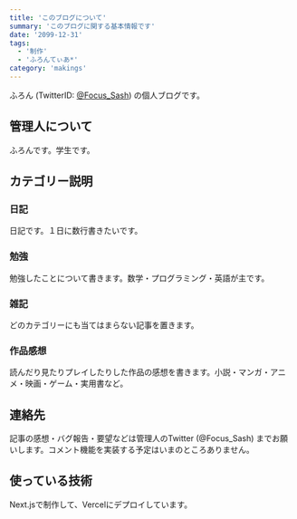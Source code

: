 ```yaml
---
title: 'このブログについて'
summary: 'このブログに関する基本情報です'
date: '2099-12-31'
tags: 
  - '制作'
  - 'ふろんてぃあ*'
category: 'makings'
---
```


ふろん (TwitterID: [@Focus_Sash](https://twitter.com/Focus_Sash)) の個人ブログです。

## 管理人について

ふろんです。学生です。

## カテゴリー説明

### 日記

日記です。１日に数行書きたいです。

### 勉強

勉強したことについて書きます。数学・プログラミング・英語が主です。

### 雑記

どのカテゴリーにも当てはまらない記事を置きます。

### 作品感想

読んだり見たりプレイしたりした作品の感想を書きます。小説・マンガ・アニメ・映画・ゲーム・実用書など。

## 連絡先

記事の感想・バグ報告・要望などは管理人のTwitter (@Focus_Sash) までお願いします。コメント機能を実装する予定はいまのところありません。

## 使っている技術

Next.jsで制作して、Vercelにデプロイしています。
